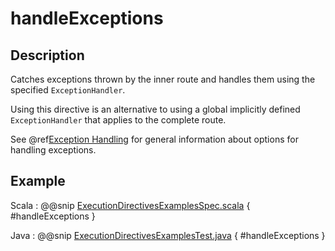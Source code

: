 # handleExceptions

## Description

Catches exceptions thrown by the inner route and handles them using the specified `ExceptionHandler`.

Using this directive is an alternative to using a global implicitly defined `ExceptionHandler` that
applies to the complete route.

See @ref[Exception Handling](../../exception-handling.md) for general information about options for handling exceptions.

## Example

Scala
:  @@snip [ExecutionDirectivesExamplesSpec.scala]($test$/scala/docs/http/scaladsl/server/directives/ExecutionDirectivesExamplesSpec.scala) { #handleExceptions }

Java
:  @@snip [ExecutionDirectivesExamplesTest.java]($test$/java/docs/http/javadsl/server/directives/ExecutionDirectivesExamplesTest.java) { #handleExceptions }
